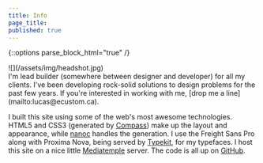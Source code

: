 ```yaml
---
title: Info
page_title: 
published: true
---
```


{::options parse_block_html="true" /}

<div class="grid grid-col-3">
<div class="grid-module">
![](/assets/img/headshot.jpg)
</div>
<div class="grid-module grid-2-3">
I'm lead builder (somewhere between designer and developer) for all my clients. I've been developing rock-solid solutions to design problems for the past few years. If you're interested in working with me, [drop me a line](mailto:lucas@ecustom.ca).

I built this site using some of the web's most awesome technologies. HTML5 and CSS3 (generated by [Compass](http://compass-style.org)) make up the layout and appearance, while [nanoc](http://nanoc.ws) handles the generation. I use the Freight Sans Pro along with Proxima Nova, being served by [Typekit](https://typekit.com/), for my typefaces. I host this site on a nice little [Mediatemple](https://www.mediatemple.net) server. The code is all up on [GitHub](https://github.com/asdfgh746/ecustom.ca).
</div>
</div>